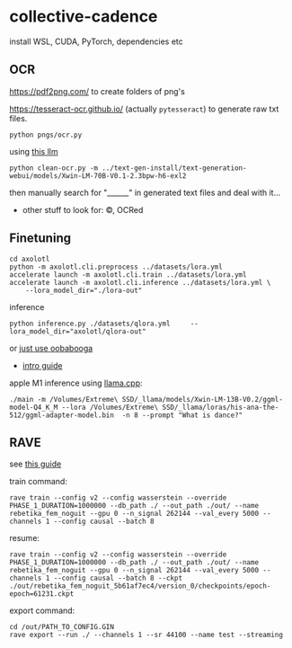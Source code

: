 # collective-cadence

install WSL, CUDA, PyTorch, dependencies etc

## OCR

https://pdf2png.com/ to create folders of png's

https://tesseract-ocr.github.io/ (actually `pytesseract`) to generate raw txt files.

```
python pngs/ocr.py
```

using [this llm](https://huggingface.co/LoneStriker/Xwin-LM-70B-V0.1-2.3bpw-h6-exl2)

```
python clean-ocr.py -m ../text-gen-install/text-generation-webui/models/Xwin-LM-70B-V0.1-2.3bpw-h6-exl2
```

then manually search for "______" in generated text files and deal with it...
- other stuff to look for: ©, OCRed

## Finetuning


```
cd axolotl
python -m axolotl.cli.preprocess ../datasets/lora.yml
accelerate launch -m axolotl.cli.train ../datasets/lora.yml
accelerate launch -m axolotl.cli.inference ../datasets/lora.yml \
    --lora_model_dir="./lora-out"
```

inference
```
python inference.py ./datasets/qlora.yml     --lora_model_dir="axolotl/qlora-out"
```

or [just use oobabooga](https://github.com/oobabooga/text-generation-webui)
- [intro guide](https://www.reddit.com/r/Oobabooga/comments/19480dr/how_to_train_your_dra_model/)

apple M1 inference using [llama.cpp](https://github.com/ggerganov/llama.cpp):
```
./main -m /Volumes/Extreme\ SSD/_llama/models/Xwin-LM-13B-V0.2/ggml-model-Q4_K_M --lora /Volumes/Extreme\ SSD/_llama/loras/his-ana-the-512/ggml-adapter-model.bin  -n 8 --prompt "What is dance?"
```



## RAVE

see [this guide](https://github.com/acids-ircam/RAVE/discussions/300)

train command:
```
rave train --config v2 --config wasserstein --override PHASE_1_DURATION=1000000 --db_path ./ --out_path ./out/ --name rebetika_fem_noguit --gpu 0 --n_signal 262144 --val_every 5000 --channels 1 --config causal --batch 8
```

resume:
```
rave train --config v2 --config wasserstein --override PHASE_1_DURATION=1000000 --db_path ./ --out_path ./out/ --name rebetika_fem_noguit --gpu 0 --n_signal 262144 --val_every 5000 --channels 1 --config causal --batch 8 --ckpt ./out/rebetika_fem_noguit_5b61af7ec4/version_0/checkpoints/epoch-epoch=61231.ckpt
```

export command:
```
cd /out/PATH_TO_CONFIG.GIN
rave export --run ./ --channels 1 --sr 44100 --name test --streaming
```